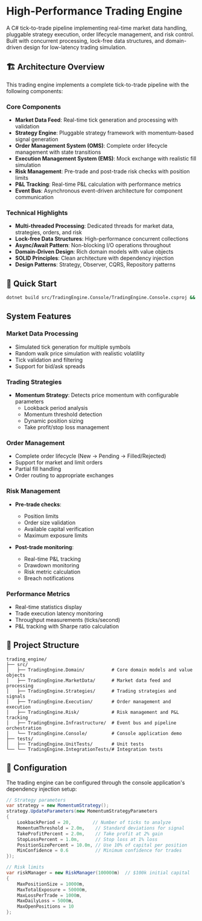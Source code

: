 # High-Performance Trading Engine

A C# tick-to-trade pipeline implementing real-time market data handling, pluggable strategy execution, order lifecycle management, and risk control. Built with concurrent processing, lock-free data structures, and domain-driven design for low-latency trading simulation.

## 🏗️ Architecture Overview

This trading engine implements a complete tick-to-trade pipeline with the following components:

### Core Components

- **Market Data Feed**: Real-time tick generation and processing with validation
- **Strategy Engine**: Pluggable strategy framework with momentum-based signal generation
- **Order Management System (OMS)**: Complete order lifecycle management with state transitions
- **Execution Management System (EMS)**: Mock exchange with realistic fill simulation
- **Risk Management**: Pre-trade and post-trade risk checks with position limits
- **P&L Tracking**: Real-time P&L calculation with performance metrics
- **Event Bus**: Asynchronous event-driven architecture for component communication

### Technical Highlights

- **Multi-threaded Processing**: Dedicated threads for market data, strategies, orders, and risk
- **Lock-free Data Structures**: High-performance concurrent collections
- **Async/Await Pattern**: Non-blocking I/O operations throughout
- **Domain-Driven Design**: Rich domain models with value objects
- **SOLID Principles**: Clean architecture with dependency injection
- **Design Patterns**: Strategy, Observer, CQRS, Repository patterns

## 🚀 Quick Start

```bash
dotnet build src/TradingEngine.Console/TradingEngine.Console.csproj && dotnet run --project src/TradingEngine.Console
```

## System Features

### Market Data Processing
- Simulated tick generation for multiple symbols
- Random walk price simulation with realistic volatility
- Tick validation and filtering
- Support for bid/ask spreads

### Trading Strategies
- **Momentum Strategy**: Detects price momentum with configurable parameters
  - Lookback period analysis
  - Momentum threshold detection
  - Dynamic position sizing
  - Take profit/stop loss management

### Order Management
- Complete order lifecycle (New → Pending → Filled/Rejected)
- Support for market and limit orders
- Partial fill handling
- Order routing to appropriate exchanges

### Risk Management
- **Pre-trade checks**:
  - Position limits
  - Order size validation
  - Available capital verification
  - Maximum exposure limits
  
- **Post-trade monitoring**:
  - Real-time P&L tracking
  - Drawdown monitoring
  - Risk metric calculation
  - Breach notifications

### Performance Metrics
- Real-time statistics display
- Trade execution latency monitoring
- Throughput measurements (ticks/second)
- P&L tracking with Sharpe ratio calculation

## 📁 Project Structure

```
trading_engine/
├── src/
│   ├── TradingEngine.Domain/          # Core domain models and value objects
│   ├── TradingEngine.MarketData/      # Market data feed and processing
│   ├── TradingEngine.Strategies/      # Trading strategies and signals
│   ├── TradingEngine.Execution/       # Order management and execution
│   ├── TradingEngine.Risk/            # Risk management and P&L tracking
│   ├── TradingEngine.Infrastructure/  # Event bus and pipeline orchestration
│   └── TradingEngine.Console/         # Console application demo
├── tests/
│   ├── TradingEngine.UnitTests/       # Unit tests
└── └── TradingEngine.IntegrationTests/# Integration tests
```

## 🔧 Configuration

The trading engine can be configured through the console application's dependency injection setup:

```csharp
// Strategy parameters
var strategy = new MomentumStrategy();
strategy.UpdateParameters(new MomentumStrategyParameters
{
    LookbackPeriod = 20,        // Number of ticks to analyze
    MomentumThreshold = 2.0m,    // Standard deviations for signal
    TakeProfitPercent = 2.0m,    // Take profit at 2% gain
    StopLossPercent = 1.0m,      // Stop loss at 1% loss
    PositionSizePercent = 10.0m, // Use 10% of capital per position
    MinConfidence = 0.6          // Minimum confidence for trades
});

// Risk limits
var riskManager = new RiskManager(100000m)  // $100k initial capital
{
    MaxPositionSize = 10000m,
    MaxTotalExposure = 50000m,
    MaxLossPerTrade = 1000m,
    MaxDailyLoss = 5000m,
    MaxOpenPositions = 10
};
```
